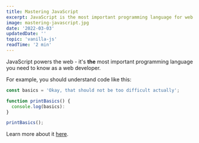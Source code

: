 ```yaml
---
title: Mastering JavaScript
excerpt: JavaScript is the most important programming language for web development. You probably don't know it well enough!
image: mastering-javascript.jpg
date: '2022-03-03'
updatedDate: ''
topic: 'vanilla-js'
readTime: '2 min'
---
```


JavaScript powers the web - it's **the** most important programming language you need to know as a web developer.

For example, you should understand code like this:

```js
const basics = 'Okay, that should not be too difficult actually';

function printBasics() {
  console.log(basics):
}

printBasics();
```

Learn more about it [here](https://academind.com).